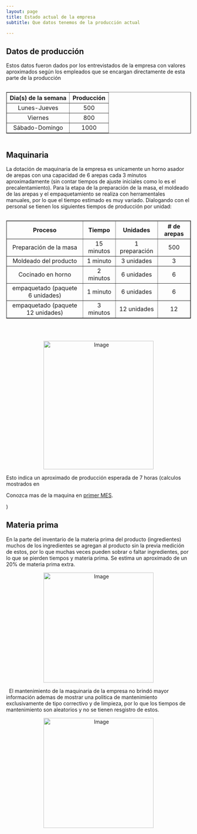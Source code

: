 ```yaml
---
layout: page
title: Estado actual de la empresa
subtitle: Que datos tenemos de la producción actual

--- 
```


<style>
  </style>
  
## Datos de producción  
  
Estos datos fueron dados por los entrevistados de la empresa con valores aproximados según los empleados que se encargan directamente de esta parte de la producción
 
<head>
  <title>Table Example</title>
  <style>
    .table-container {
      display: flex;
      justify-content: center;
    }
  </style>
</head>
<body>
  <div class="table-container">
    <table border="1">
      <tr>
        <th style="text-align: center">Dia(s) de la semana</th>
        <th style="text-align: center">Producción</th>
      </tr>
      <tr>
        <td style="text-align: center"> Lunes-Jueves</td>
        <td style="text-align: center">500</td>
      </tr>
      <tr>
        <td style="text-align: center">Viernes</td>
        <td style="text-align: center">800</td>
      </tr>
      <tr>
        <td style="text-align: center">Sábado-Domingo</td>
        <td style="text-align: center">1000</td>
     </tr>
    </table>
  </div>
</body>

## Maquinaria

La dotación de maquinaria de la empresa es unicamente un horno asador de arepas con una capacidad de 6 arepas cada 3 minutos aproximadamente (sin contar tiempos de ajuste iniciales como lo es el precalentamiento). Para la etapa de la preparación de la masa, el moldeado de las arepas y el empaquetamiento se realiza con herramentales manuales, por lo que el tiempo estimado es muy variado. Dialogando con el personal se tienen los siguientes tiempos de producción por unidad:

<head>
  <title>Colored Table Example</title>
  <style>
    .table-container {
      display: flex;
      justify-content: center;
    }
    
    table {
      background-color: lightblue;
    }
    th, td {
            text-align: center;
        }
  </style>
</head>
<body>
  <div class="table-container">
    <table border="1">
      <tr>
        <th style="text-align: center">Proceso</th>
        <th style="text-align: center">Tiempo</th>
        <th style="text-align: center">Unidades</th> 
        <th># de arepas</th>   
      </tr>
      <tr>
        <td style="text-align: center">Preparación de la masa</td>
        <td style="text-align: center">15 minutos</td>
        <td style="text-align: center">1 preparación</td>
        <td style="text-align: center">500</td>
      </tr>
      <tr>
        <td style="text-align: center">Moldeado del producto</td>
        <td style="text-align: center"> 1 minuto </td>
        <td style="text-align: center"> 3 unidades</td>
        <td style="text-align: center">3</td>  
      </tr>
      <tr>
        <td style="text-align: center">Cocinado en horno</td>
        <td style="text-align: center">2 minutos</td>
        <td style="text-align: center">6 unidades</td>
        <td style="text-align: center">6</td>  
      </tr>
      <tr>
        <td>empaquetado 
            (paquete 6 unidades)</td>
        <td style="text-align: center">1 minuto</td>
        <td style="text-align: center">6 unidades</td>
        <td style="text-align: center">6</td>  
      </tr>
       <tr>
        <td>empaquetado 
            (paquete 12 unidades)</td>
        <td style="text-align: center"> 3 minutos</td>
        <td style="text-align: center"> 12 unidades</td>
        <td style="text-align: center">12</td>   
      </tr>
    </table>
  </div>
</body>

&#160;

<div style="text-align:center">
  <img src="/Trabajo-final/assets/img/horno.jpg" alt="Image" style="width:300px;height:350px;">
</div>


Esto indica un aproximado de producción esperada de 7 horas (calculos mostrados en <p>
  Conozca mas de la maquina en
  <a href="https://autoarepas.github.io/Trabajo-final/2020-09-29-primer-mes/">primer MES</a>.
</p>)


## Materia prima

En la parte del inventario de la materia prima del producto (ingredientes) muchos de los ingredientes se agregan al producto sin la previa medición de estos, por lo que muchas veces pueden sobrar o faltar ingredientes, por lo que se pierden tiempos y materia prima. Se estima un aproximado de un 20% de materia prima extra. 

<div style="text-align:center">
  <img src="/Trabajo-final/assets/img/materiaprima.jpg" alt="Image" style="width:300px;height:300px;">
</div>

&#160;
El mantenimiento de la maquinaria de la empresa no brindó mayor información ademas de mostrar una politica de mantenimiento exclusivamente de tipo correctivo y de limpieza, por lo que los tiempos de mantenimiento son aleatorios y no se tienen resgistro de estos.


<div style="text-align:center">
  <img src="/Trabajo-final/assets/img/mant.jpg" alt="Image" style="width:300px;height:300px;">
</div>

